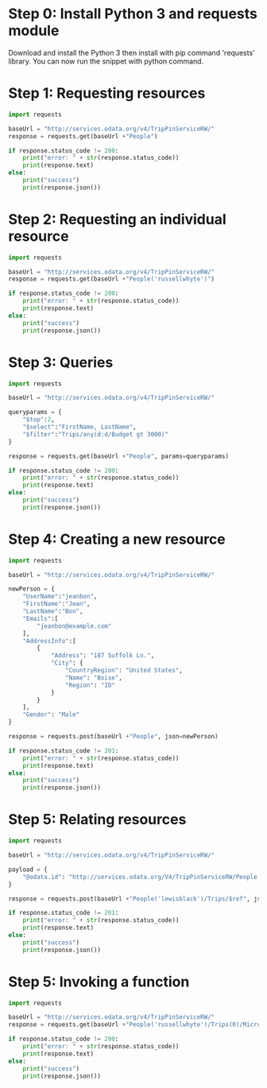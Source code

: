 # Step 0: Install Python 3 and requests module
Download and install the Python 3 then install with pip command 'requests' library. You can now run the snippet with python command. 

# Step 1: Requesting resources
```Python
import requests

baseUrl = "http://services.odata.org/v4/TripPinServiceRW/"
response = requests.get(baseUrl +"People")

if response.status_code != 200:
    print("error: " + str(response.status_code))
    print(response.text)
else:
    print("success")
    print(response.json())

```

# Step 2: Requesting an individual resource
```Python
import requests

baseUrl = "http://services.odata.org/v4/TripPinServiceRW/"
response = requests.get(baseUrl +"People('russellwhyte')")

if response.status_code != 200:
    print("error: " + str(response.status_code))
    print(response.text)
else:
    print("success")
    print(response.json())
```

# Step 3: Queries
```Python
import requests

baseUrl = "http://services.odata.org/v4/TripPinServiceRW/"

queryparams = {
    "$top":2,
    "$select":"FirstName, LastName",
    "$filter":"Trips/any(d:d/Budget gt 3000)"
}

response = requests.get(baseUrl +"People", params=queryparams)

if response.status_code != 200:
    print("error: " + str(response.status_code))
    print(response.text)
else:
    print("success")
    print(response.json())
```

# Step 4: Creating a new resource
```Python
import requests

baseUrl = "http://services.odata.org/v4/TripPinServiceRW/"

newPerson = {
    "UserName":"jeanbon",
    "FirstName":"Jean",
    "LastName":"Bon",
    "Emails":[
        "jeanbon@example.com"
    ],
    "AddressInfo":[
        {
            "Address": "187 Suffolk Ln.",
            "City": {
                "CountryRegion": "United States",
                "Name": "Boise",
                "Region": "ID"
            }
        }
    ],
    "Gender": "Male"
}

response = requests.post(baseUrl +"People", json=newPerson)

if response.status_code != 201:
    print("error: " + str(response.status_code))
    print(response.text)
else:
    print("success")
    print(response.json())
```

# Step 5: Relating resources
```Python
import requests

baseUrl = "http://services.odata.org/v4/TripPinServiceRW/"

payload = {
    "@odata.id": "http://services.odata.org/V4/TripPinServiceRW/People('russellwhyte')/Trips(0)"
}

response = requests.post(baseUrl +"People('lewisblack')/Trips/$ref", json=payload)

if response.status_code != 201:
    print("error: " + str(response.status_code))
    print(response.text)
else:
    print("success")
    print(response.json())

```

# Step 5: Invoking a function
```Python
import requests

baseUrl = "http://services.odata.org/v4/TripPinServiceRW/"
response = requests.get(baseUrl +"People('russellwhyte')/Trips(0)/Microsoft.OData.SampleService.Models.TripPin.GetInvolvedPeople()")

if response.status_code != 200:
    print("error: " + str(response.status_code))
    print(response.text)
else:
    print("success")
    print(response.json())
```